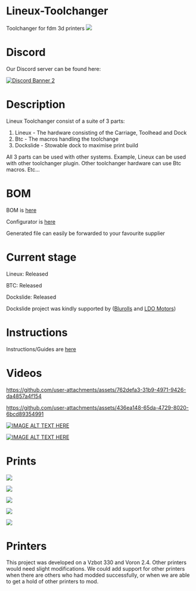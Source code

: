 # Lineux-Toolchanger
Toolchanger for fdm 3d printers
![](https://github.com/Bikin-Creative/Lineux-Toolchanger/blob/main/Images/one_2.4.png)

# Discord
Our Discord server can be found here:

[![Discord Banner 2](https://discord.com/api/guilds/1266260887249879122/widget.png?style=banner2)](https://discord.gg/Xwqbjj4VjH)

# Description
Lineux Toolchanger consist of a suite of 3 parts:
1. Lineux - The hardware consisting of the Carriage, Toolhead and Dock
2. Btc - The macros handling the toolchange
3. Dockslide - Stowable dock to maximise print build

All 3 parts can be used with other systems. Example, Lineux can be used with other toolchanger plugin. Other toolchanger hardware can use Btc macros. Etc...

# BOM
BOM is [here](https://github.com/Bikin-Creative/Lineux-Toolchanger/tree/main/BOM)

Configurator is [here](https://www.myperniagaan.com/lineux)

Generated file can easily be forwarded to your favourite supplier

# Current stage
Lineux: Released

BTC: Released

Dockslide: Released

Dockslide project was kindly supported by ([Blurolls](https://www.blurolls3d.com) and [LDO Motors](https://ldomotors.com/))

# Instructions
Instructions/Guides are [here](https://github.com/Bikin-Creative/Lineux-Toolchanger/tree/main/Manual)

# Videos

https://github.com/user-attachments/assets/762defa3-31b9-4971-9426-da4857a4f154

https://github.com/user-attachments/assets/436ea148-65da-4729-8020-6bcd89354991

[![IMAGE ALT TEXT HERE](https://img.youtube.com/vi/p6smInFlGkw/0.jpg)](https://www.youtube.com/watch?v=p6smInFlGkw)

[![IMAGE ALT TEXT HERE](https://img.youtube.com/vi/FfiHD_YvOdc/0.jpg)](https://www.youtube.com/watch?v=FfiHD_YvOdc)

# Prints

![](https://github.com/Bikin-Creative/Lineux-Toolchanger/blob/main/Images/IMG_20241028_141906_488.jpg)

![](https://github.com/Bikin-Creative/Lineux-Toolchanger/blob/main/Images/IMG_20250422_175503_703.jpg)

![](https://github.com/Bikin-Creative/Lineux-Toolchanger/blob/main/Images/IMG_20250421_075741_308.jpg)

![](https://github.com/Bikin-Creative/Lineux-Toolchanger/blob/main/Images/IMG_20250421_155637_233.jpg)

![](https://github.com/Bikin-Creative/Lineux-Toolchanger/blob/main/Images/IMG_20240925_235251_198.jpg)

# Printers
This project was developed on a Vzbot 330 and Voron 2.4. Other printers would need slight modifications. We could add support for other printers when there are others who had modded successfully, or when
we are able to get a hold of other printers to mod.
